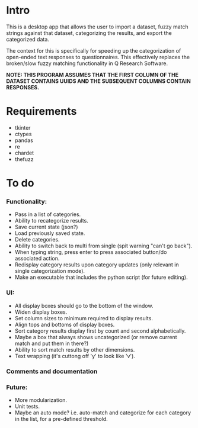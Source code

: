 # Intro

This is a desktop app that allows the user to import a dataset, fuzzy match strings against that dataset, categorizing the results, and export the categorized data.

The context for this is specifically for speeding up the categorization of open-ended text responses to questionnaires. This effectively replaces the broken/slow fuzzy matching functionality in Q Research Software.

**NOTE: THIS PROGRAM ASSUMES THAT THE FIRST COLUMN OF THE DATASET CONTAINS UUIDS AND THE SUBSEQUENT COLUMNS CONTAIN RESPONSES.**

# Requirements

- tkinter
- ctypes
- pandas
- re
- chardet
- thefuzz

# To do

### Functionality:

- Pass in a list of categories.
- Ability to recategorize results.
- Save current state (json?)
- Load previously saved state.
- Delete categories.
- Ability to switch back to multi from single (spit warning "can't go back").
- When typing string, press enter to press associated button/do associated action.
- Redisplay category results upon category updates (only relevant in single categorization mode).
- Make an executable that includes the python script (for future editing).

### UI:

- All display boxes should go to the bottom of the window.
- Widen display boxes.
- Set column sizes to minimum required to display results.
- Align tops and bottoms of display boxes.
- Sort category results display first by count and second alphabetically.
- Maybe a box that always shows uncategorized (or remove current match and put them in there?)
- Ability to sort match results by other dimensions.
- Text wrapping (it's cuttong off 'y' to look like 'v').

### Comments and documentation

### Future:

- More modularization.
- Unit tests.
- Maybe an auto mode? i.e. auto-match and categorize for each category in the list, for a pre-defined threshold.
